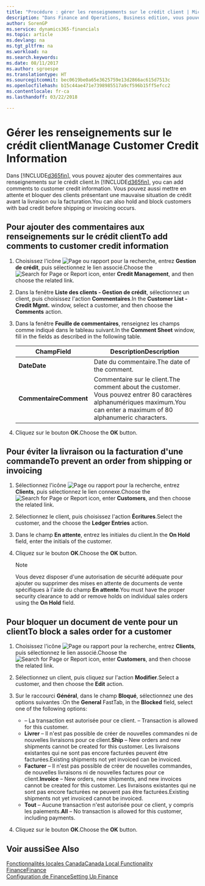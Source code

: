```yaml
---
title: "Procédure : gérer les renseignements sur le crédit client | Microsoft Docs"
description: "Dans Finance and Operations, Business edition, vous pouvez ajouter des commentaires aux renseignements sur le crédit client. Vous pouvez aussi mettre en attente et bloquer des clients présentant une mauvaise situation de crédit avant la livraison ou la facturation."
author: SorenGP
ms.service: dynamics365-financials
ms.topic: article
ms.devlang: na
ms.tgt_pltfrm: na
ms.workload: na
ms.search.keywords: 
ms.date: 08/11/2017
ms.author: sgroespe
ms.translationtype: HT
ms.sourcegitcommit: bec0619be0a65e3625759e13d2866ac615d7513c
ms.openlocfilehash: b15c44ae471e7398985517a9cf596b15ff5efcc2
ms.contentlocale: fr-ca
ms.lasthandoff: 03/22/2018

---
```

# <a name="manage-customer-credit-information"></a><span data-ttu-id="accee-104">Gérer les renseignements sur le crédit client</span><span class="sxs-lookup"><span data-stu-id="accee-104">Manage Customer Credit Information</span></span>
<span data-ttu-id="accee-105">Dans [!INCLUDE[d365fin](../../includes/d365fin_md.md)], vous pouvez ajouter des commentaires aux renseignements sur le crédit client.</span><span class="sxs-lookup"><span data-stu-id="accee-105">In [!INCLUDE[d365fin](../../includes/d365fin_md.md)], you can add comments to customer credit information.</span></span> <span data-ttu-id="accee-106">Vous pouvez aussi mettre en attente et bloquer des clients présentant une mauvaise situation de crédit avant la livraison ou la facturation.</span><span class="sxs-lookup"><span data-stu-id="accee-106">You can also hold and block customers with bad credit before shipping or invoicing occurs.</span></span>  

## <a name="to-add-comments-to-customer-credit-information"></a><span data-ttu-id="accee-107">Pour ajouter des commentaires aux renseignements sur le crédit client</span><span class="sxs-lookup"><span data-stu-id="accee-107">To add comments to customer credit information</span></span>  
1.  <span data-ttu-id="accee-108">Choisissez l'icône ![Page ou rapport pour la recherche](../../media/ui-search/search_small.png "icône Page ou rapport pour la recherche"), entrez **Gestion de crédit**, puis sélectionnez le lien associé.</span><span class="sxs-lookup"><span data-stu-id="accee-108">Choose the ![Search for Page or Report](../../media/ui-search/search_small.png "Search for Page or Report icon") icon, enter **Credit Management**, and then choose the related link.</span></span>  
2.  <span data-ttu-id="accee-109">Dans la fenêtre **Liste des clients - Gestion de crédit**, sélectionnez un client, puis choisissez l'action **Commentaires**.</span><span class="sxs-lookup"><span data-stu-id="accee-109">In the **Customer List - Credit Mgmt.** window, select a customer, and then choose the **Comments** action.</span></span>  
3.  <span data-ttu-id="accee-110">Dans la fenêtre **Feuille de commentaires**, renseignez les champs comme indiqué dans le tableau suivant.</span><span class="sxs-lookup"><span data-stu-id="accee-110">In the **Comment Sheet** window, fill in the fields as described in the following table.</span></span>  

    |<span data-ttu-id="accee-111">Champ</span><span class="sxs-lookup"><span data-stu-id="accee-111">Field</span></span>|<span data-ttu-id="accee-112">Description</span><span class="sxs-lookup"><span data-stu-id="accee-112">Description</span></span>|  
    |---------------------------------|---------------------------------------|  
    |<span data-ttu-id="accee-113">**Date**</span><span class="sxs-lookup"><span data-stu-id="accee-113">**Date**</span></span>|<span data-ttu-id="accee-114">Date du commentaire.</span><span class="sxs-lookup"><span data-stu-id="accee-114">The date of the comment.</span></span>|  
    |<span data-ttu-id="accee-115">**Commentaire**</span><span class="sxs-lookup"><span data-stu-id="accee-115">**Comment**</span></span>|<span data-ttu-id="accee-116">Commentaire sur le client.</span><span class="sxs-lookup"><span data-stu-id="accee-116">The comment about the customer.</span></span> <span data-ttu-id="accee-117">Vous pouvez entrer 80 caractères alphanumériques maximum.</span><span class="sxs-lookup"><span data-stu-id="accee-117">You can enter a maximum of 80 alphanumeric characters.</span></span>|  

4.  <span data-ttu-id="accee-118">Cliquez sur le bouton **OK**.</span><span class="sxs-lookup"><span data-stu-id="accee-118">Choose the **OK** button.</span></span>  

## <a name="to-prevent-an-order-from-shipping-or-invoicing"></a><span data-ttu-id="accee-119">Pour éviter la livraison ou la facturation d'une commande</span><span class="sxs-lookup"><span data-stu-id="accee-119">To prevent an order from shipping or invoicing</span></span>  
1.  <span data-ttu-id="accee-120">Sélectionnez l'icône ![Page ou rapport pour la recherche](../../media/ui-search/search_small.png "icône Page ou rapport pour la recherche"), entrez **Clients**, puis sélectionnez le lien connexe.</span><span class="sxs-lookup"><span data-stu-id="accee-120">Choose the ![Search for Page or Report](../../media/ui-search/search_small.png "Search for Page or Report icon") icon, enter **Customers**, and then choose the related link.</span></span>  
2.  <span data-ttu-id="accee-121">Sélectionnez le client, puis choisissez l'action **Écritures**.</span><span class="sxs-lookup"><span data-stu-id="accee-121">Select the customer, and the choose the **Ledger Entries** action.</span></span>  
3.  <span data-ttu-id="accee-122">Dans le champ **En attente**, entrez les initiales du client.</span><span class="sxs-lookup"><span data-stu-id="accee-122">In the **On Hold** field, enter the initials of the customer.</span></span>  
4.  <span data-ttu-id="accee-123">Cliquez sur le bouton **OK**.</span><span class="sxs-lookup"><span data-stu-id="accee-123">Choose the **OK** button.</span></span>  

    > [!NOTE]  
    >  <span data-ttu-id="accee-124">Vous devez disposer d'une autorisation de sécurité adéquate pour ajouter ou supprimer des mises en attente de documents de vente spécifiques à l'aide du champ **En attente**.</span><span class="sxs-lookup"><span data-stu-id="accee-124">You must have the proper security clearance to add or remove holds on individual sales orders using the **On Hold** field.</span></span>  

## <a name="to-block-a-sales-order-for-a-customer"></a><span data-ttu-id="accee-125">Pour bloquer un document de vente pour un client</span><span class="sxs-lookup"><span data-stu-id="accee-125">To block a sales order for a customer</span></span>  
1.  <span data-ttu-id="accee-126">Choisissez l'icône ![Page ou rapport pour la recherche](../../media/ui-search/search_small.png "icône Page ou rapport pour la recherche"), entrez **Clients**, puis sélectionnez le lien associé.</span><span class="sxs-lookup"><span data-stu-id="accee-126">Choose the ![Search for Page or Report](../../media/ui-search/search_small.png "Search for Page or Report icon") icon, enter **Customers**, and then choose the related link.</span></span>  
2.  <span data-ttu-id="accee-127">Sélectionnez un client, puis cliquez sur l'action **Modifier**.</span><span class="sxs-lookup"><span data-stu-id="accee-127">Select a customer, and then choose the **Edit** action.</span></span>  
3.  <span data-ttu-id="accee-128">Sur le raccourci **Général**, dans le champ **Bloqué**, sélectionnez une des options suivantes :</span><span class="sxs-lookup"><span data-stu-id="accee-128">On the **General** FastTab, in the **Blocked** field, select one of the following options:</span></span>  

    -   <span data-ttu-id="accee-129">**<Blank>** – La transaction est autorisée pour ce client.</span><span class="sxs-lookup"><span data-stu-id="accee-129">**<Blank>** – Transaction is allowed for this customer.</span></span>  
    -   <span data-ttu-id="accee-130">**Livrer** – Il n'est pas possible de créer de nouvelles commandes ni de nouvelles livraisons pour ce client.</span><span class="sxs-lookup"><span data-stu-id="accee-130">**Ship** – New orders and new shipments cannot be created for this customer.</span></span> <span data-ttu-id="accee-131">Les livraisons existantes qui ne sont pas encore facturées peuvent être facturées.</span><span class="sxs-lookup"><span data-stu-id="accee-131">Existing shipments not yet invoiced can be invoiced.</span></span>  
    -   <span data-ttu-id="accee-132">**Facturer** – Il n'est pas possible de créer de nouvelles commandes, de nouvelles livraisons ni de nouvelles factures pour ce client.</span><span class="sxs-lookup"><span data-stu-id="accee-132">**Invoice** – New orders, new shipments, and new invoices cannot be created for this customer.</span></span> <span data-ttu-id="accee-133">Les livraisons existantes qui ne sont pas encore facturées ne peuvent pas être facturées.</span><span class="sxs-lookup"><span data-stu-id="accee-133">Existing shipments not yet invoiced cannot be invoiced.</span></span>  
    -   <span data-ttu-id="accee-134">**Tout** – Aucune transaction n'est autorisée pour ce client, y compris les paiements.</span><span class="sxs-lookup"><span data-stu-id="accee-134">**All** – No transaction is allowed for this customer, including payments.</span></span>  
4.  <span data-ttu-id="accee-135">Cliquez sur le bouton **OK**.</span><span class="sxs-lookup"><span data-stu-id="accee-135">Choose the **OK** button.</span></span>  

## <a name="see-also"></a><span data-ttu-id="accee-136">Voir aussi</span><span class="sxs-lookup"><span data-stu-id="accee-136">See Also</span></span>  
[<span data-ttu-id="accee-137">Fonctionnalités locales Canada</span><span class="sxs-lookup"><span data-stu-id="accee-137">Canada Local Functionality</span></span>](canada-local-functionality.md)  
[<span data-ttu-id="accee-138">Finance</span><span class="sxs-lookup"><span data-stu-id="accee-138">Finance</span></span>](../../finance.md)  
[<span data-ttu-id="accee-139">Configuration de Finance</span><span class="sxs-lookup"><span data-stu-id="accee-139">Setting Up Finance</span></span>](../../finance.md)


